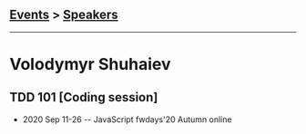 ## [Events](../README.md) > [Speakers](../speakers.md)
---

# Volodymyr Shuhaiev

## TDD 101 [Coding session]
- 2020 Sep 11-26 -- JavaScript fwdays&#39;20 Autumn online    
